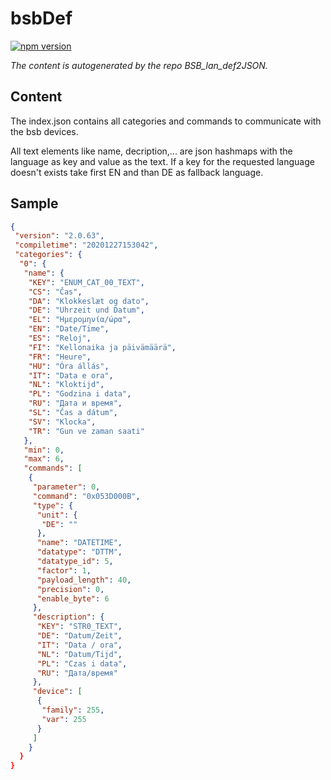 # bsbDef

[![npm version](https://badge.fury.io/js/%40easybsb%2Fbsbdef.svg)](https://badge.fury.io/js/%40easybsb%2Fbsbdef)

*The content is autogenerated by the repo BSB_lan_def2JSON.*

## Content

The index.json contains all categories and commands to communicate with the bsb devices.

All text elements like name, decription,... are json hashmaps with the language as key and value as the text.
If a key for the requested language doesn't exists take first EN and than DE as fallback language.

## Sample

```json
{
 "version": "2.0.63",
 "compiletime": "20201227153042",
 "categories": {
  "0": {
   "name": {
    "KEY": "ENUM_CAT_00_TEXT",
    "CS": "Čas",
    "DA": "Klokkeslæt og dato",
    "DE": "Uhrzeit und Datum",
    "EL": "Ημερομηνία/ώρα",
    "EN": "Date/Time",
    "ES": "Reloj",
    "FI": "Kellonaika ja päivämäärä",
    "FR": "Heure",
    "HU": "Óra állás",
    "IT": "Data e ora",
    "NL": "Kloktijd",
    "PL": "Godzina i data",
    "RU": "Дата и время",
    "SL": "Čas a dátum",
    "SV": "Klocka",
    "TR": "Gun ve zaman saati"
   },
   "min": 0,
   "max": 6,
   "commands": [
    {
     "parameter": 0,
     "command": "0x053D000B",
     "type": {
      "unit": {
       "DE": ""
      },
      "name": "DATETIME",
      "datatype": "DTTM",
      "datatype_id": 5,
      "factor": 1,
      "payload_length": 40,
      "precision": 0,
      "enable_byte": 6
     },
     "description": {
      "KEY": "STR0_TEXT",
      "DE": "Datum/Zeit",
      "IT": "Data / ora",
      "NL": "Datum/Tijd",
      "PL": "Czas i data",
      "RU": "Дата/время"
     },
     "device": [
      {
       "family": 255,
       "var": 255
      }
     ]
    }
  }
}
```
